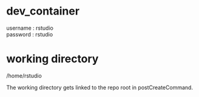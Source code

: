 # dev_container

username : rstudio  
password : rstudio  

# working directory
/home/rstudio

The working directory gets linked to the repo root in postCreateCommand.
